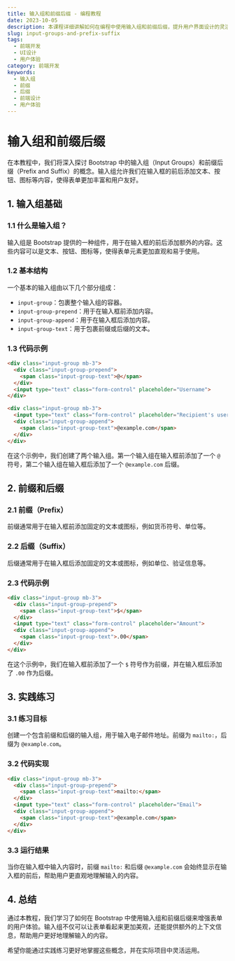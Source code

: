 ```yaml
---
title: 输入组和前缀后缀 - 编程教程
date: 2023-10-05
description: 本课程详细讲解如何在编程中使用输入组和前缀后缀，提升用户界面设计的灵活性和用户体验。
slug: input-groups-and-prefix-suffix
tags:
  - 前端开发
  - UI设计
  - 用户体验
category: 前端开发
keywords:
  - 输入组
  - 前缀
  - 后缀
  - 前端设计
  - 用户体验
---
```


# 输入组和前缀后缀

在本教程中，我们将深入探讨 Bootstrap 中的输入组（Input Groups）和前缀后缀（Prefix and Suffix）的概念。输入组允许我们在输入框的前后添加文本、按钮、图标等内容，使得表单更加丰富和用户友好。

## 1. 输入组基础

### 1.1 什么是输入组？

输入组是 Bootstrap 提供的一种组件，用于在输入框的前后添加额外的内容。这些内容可以是文本、按钮、图标等，使得表单元素更加直观和易于使用。

### 1.2 基本结构

一个基本的输入组由以下几个部分组成：

- `input-group`：包裹整个输入组的容器。
- `input-group-prepend`：用于在输入框前添加内容。
- `input-group-append`：用于在输入框后添加内容。
- `input-group-text`：用于包裹前缀或后缀的文本。

### 1.3 代码示例

```html
<div class="input-group mb-3">
  <div class="input-group-prepend">
    <span class="input-group-text">@</span>
  </div>
  <input type="text" class="form-control" placeholder="Username">
</div>

<div class="input-group mb-3">
  <input type="text" class="form-control" placeholder="Recipient's username">
  <div class="input-group-append">
    <span class="input-group-text">@example.com</span>
  </div>
</div>
```

在这个示例中，我们创建了两个输入组。第一个输入组在输入框前添加了一个 `@` 符号，第二个输入组在输入框后添加了一个 `@example.com` 后缀。

## 2. 前缀和后缀

### 2.1 前缀（Prefix）

前缀通常用于在输入框前添加固定的文本或图标，例如货币符号、单位等。

### 2.2 后缀（Suffix）

后缀通常用于在输入框后添加固定的文本或图标，例如单位、验证信息等。

### 2.3 代码示例

```html
<div class="input-group mb-3">
  <div class="input-group-prepend">
    <span class="input-group-text">$</span>
  </div>
  <input type="text" class="form-control" placeholder="Amount">
  <div class="input-group-append">
    <span class="input-group-text">.00</span>
  </div>
</div>
```

在这个示例中，我们在输入框前添加了一个 `$` 符号作为前缀，并在输入框后添加了 `.00` 作为后缀。

## 3. 实践练习

### 3.1 练习目标

创建一个包含前缀和后缀的输入组，用于输入电子邮件地址。前缀为 `mailto:`，后缀为 `@example.com`。

### 3.2 代码实现

```html
<div class="input-group mb-3">
  <div class="input-group-prepend">
    <span class="input-group-text">mailto:</span>
  </div>
  <input type="text" class="form-control" placeholder="Email">
  <div class="input-group-append">
    <span class="input-group-text">@example.com</span>
  </div>
</div>
```

### 3.3 运行结果

当你在输入框中输入内容时，前缀 `mailto:` 和后缀 `@example.com` 会始终显示在输入框的前后，帮助用户更直观地理解输入的内容。

## 4. 总结

通过本教程，我们学习了如何在 Bootstrap 中使用输入组和前缀后缀来增强表单的用户体验。输入组不仅可以让表单看起来更加美观，还能提供额外的上下文信息，帮助用户更好地理解输入的内容。

希望你能通过实践练习更好地掌握这些概念，并在实际项目中灵活运用。